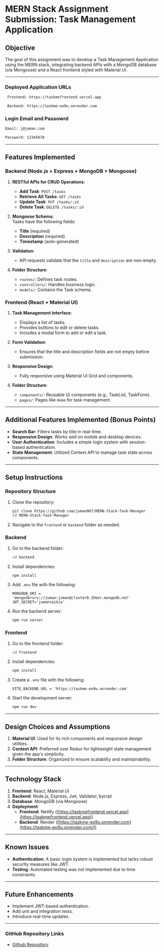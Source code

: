 # MERN Stack Assignment Submission: Task Management Application

## Objective  
The goal of this assignment was to develop a Task Management Application using the MERN stack, integrating backend APIs with a MongoDB database (via Mongoose) and a React frontend styled with Material UI.

---

### Deployed Application URLs
```bash 
 Frontend: https://taskmefrontend.vercel.app
```
```bash
 Backend: https://taskme-eo9u.onrender.com
```
###  Login Email and Passowrd
```bash
Email: j@juman.com
```
```bash
Password: 12345678
```

---

## Features Implemented  

### **Backend** (Node.js + Express + MongoDB + Mongoose)
1. **RESTful APIs for CRUD Operations**:  
   - **Add Task**: `POST /tasks`  
   - **Retrieve All Tasks**: `GET /tasks`  
   - **Update Task**: `PUT /tasks/:id`  
   - **Delete Task**: `DELETE /tasks/:id`  

2. **Mongoose Schema**:  
   Tasks have the following fields:  
   - **Title** (required)  
   - **Description** (required)  
   - **Timestamp** (auto-generated)

3. **Validation**:  
   - API requests validate that the `title` and `description` are non-empty.

4. **Folder Structure**:  
   - `routes/`: Defines task routes.  
   - `controllers/`: Handles business logic.  
   - `models/`: Contains the Task schema.  

### **Frontend** (React + Material UI)  
1. **Task Management Interface**:  
   - Displays a list of tasks.  
   - Provides buttons to edit or delete tasks.  
   - Includes a modal form to add or edit a task.  

2. **Form Validation**:  
   - Ensures that the title and description fields are not empty before submission.  

3. **Responsive Design**:  
   - Fully responsive using Material UI Grid and components.  

4. **Folder Structure**:  
   - `components/`: Reusable UI components (e.g., TaskList, TaskForm).    
   - `pages/`: Pages like `Home` for task management.

---

## Additional Features Implemented (Bonus Points)  
- **Search Bar**: Filters tasks by title in real-time.    
- **Responsive Design**: Works well on mobile and desktop devices.  
- **User Authentication**: Includes a simple login system with session-based authentication.  
- **State Management**: Utilized Context API to manage task state across components.

---

## Setup Instructions  

### Repository Structure  
1. Clone the repository:  
   ```bash
   git clone https://github.com/juman007/MERN-Stack-Task-Manager
   cd MERN-Stack-Task-Manager
   ```
2. Navigate to the `frontend` or `backend` folder as needed.  

### Backend  
1. Go to the backend folder:  
   ```bash
   cd backend
   ```
2. Install dependencies:  
   ```bash
   npm install
   ```
3. Add `.env` file with the following:  
   ```
   MONGODB_URI = 'mongodb+srv://juman:juman@cluster0.1hber.mongodb.net'
   JWT_SECRET='jumansaikia'

   ```
4. Run the backend server:  
   ```bash
   npm run server
   ```

### Frontend  
1. Go to the frontend folder:  
   ```bash
   cd frontend
   ```
2. Install dependencies:  
   ```bash
   npm install
   ```
3. Create a `.env` file with the following:  
   ```
   VITE_BACKEND_URL = 'https://taskme-eo9u.onrender.com'
   ```
4. Start the development server:  
   ```bash
   npm run dev
   ```

---

## Design Choices and Assumptions  
1. **Material UI**: Used for its rich components and responsive design utilities.  
2. **Context API**: Preferred over Redux for lightweight state management given the app's simplicity.  
3. **Folder Structure**: Organized to ensure scalability and maintainability.

---

## Technology Stack  
1. **Frontend**: React, Material UI  
2. **Backend**: Node.js, Express, Jwt, Validator, bycrpt  
3. **Database**: MongoDB (via Mongoose)  
4. **Deployment**:  
   - **Frontend**: Netlify ([https://taskmefrontend.vercel.app](https://taskmefrontend.vercel.app))  
   - **Backend**: Render ([https://taskme-eo9u.onrender.com](https://taskme-eo9u.onrender.com/))  

---

## Known Issues  
- **Authentication**: A basic login system is implemented but lacks robust security measures like JWT.  
- **Testing**: Automated testing was not implemented due to time constraints.

---

## Future Enhancements  
- Implement JWT-based authentication.  
- Add unit and integration tests.  
- Introduce real-time updates .

---

### GitHub Repository Links  
- [Github Repository](https://github.com/juman007/MERN-Stack-Task-Manager)  
